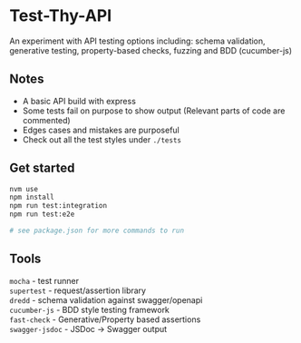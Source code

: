 # Test-Thy-API
An experiment with API testing options including: schema validation, generative testing, property-based checks, fuzzing and BDD (cucumber-js)

## Notes
- A basic API build with express
- Some tests fail on purpose to show output (Relevant parts of code are commented)
- Edges cases and mistakes are purposeful
- Check out all the test styles under `./tests`

## Get started
```python
nvm use
npm install
npm run test:integration
npm run test:e2e

# see package.json for more commands to run
```
## Tools

`mocha` - test runner  
`supertest` - request/assertion library  
`dredd` - schema validation against swagger/openapi  
`cucumber-js` - BDD style testing framework  
`fast-check` - Generative/Property based assertions  
`swagger-jsdoc` - JSDoc -> Swagger output  
